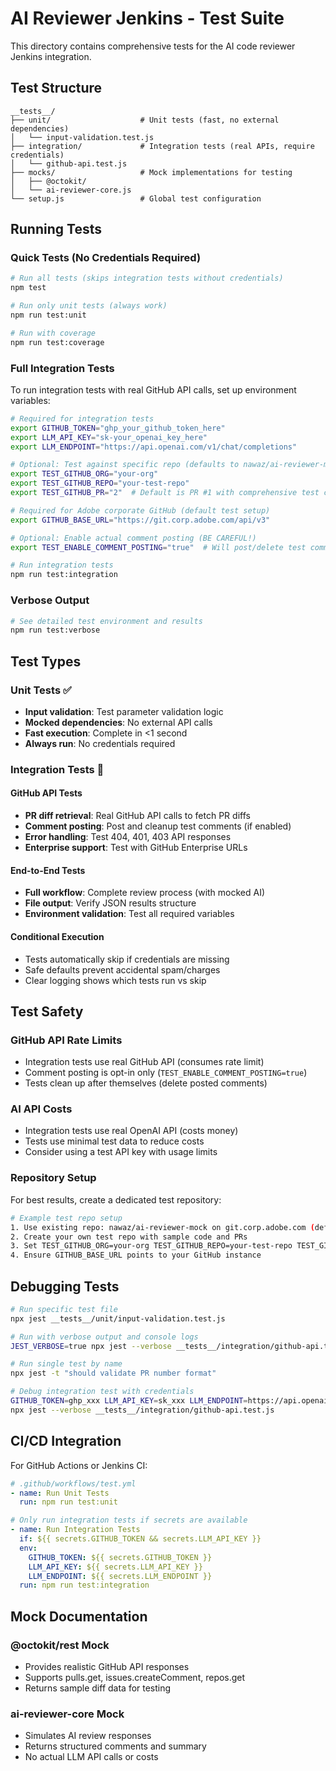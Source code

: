 # AI Reviewer Jenkins - Test Suite

This directory contains comprehensive tests for the AI code reviewer Jenkins integration.

## Test Structure

```
__tests__/
├── unit/                    # Unit tests (fast, no external dependencies)
│   └── input-validation.test.js
├── integration/             # Integration tests (real APIs, require credentials)
│   └── github-api.test.js
├── mocks/                   # Mock implementations for testing
│   ├── @octokit/
│   └── ai-reviewer-core.js
└── setup.js                 # Global test configuration
```

## Running Tests

### Quick Tests (No Credentials Required)
```bash
# Run all tests (skips integration tests without credentials)
npm test

# Run only unit tests (always work)
npm run test:unit

# Run with coverage
npm run test:coverage
```

### Full Integration Tests

To run integration tests with real GitHub API calls, set up environment variables:

```bash
# Required for integration tests
export GITHUB_TOKEN="ghp_your_github_token_here"
export LLM_API_KEY="sk-your_openai_key_here"  
export LLM_ENDPOINT="https://api.openai.com/v1/chat/completions"

# Optional: Test against specific repo (defaults to nawaz/ai-reviewer-mock PR #1)
export TEST_GITHUB_ORG="your-org"
export TEST_GITHUB_REPO="your-test-repo"
export TEST_GITHUB_PR="2"  # Default is PR #1 with comprehensive test case

# Required for Adobe corporate GitHub (default test setup)
export GITHUB_BASE_URL="https://git.corp.adobe.com/api/v3"

# Optional: Enable actual comment posting (BE CAREFUL!)
export TEST_ENABLE_COMMENT_POSTING="true"  # Will post/delete test comments

# Run integration tests
npm run test:integration
```

### Verbose Output
```bash
# See detailed test environment and results
npm run test:verbose
```

## Test Types

### Unit Tests ✅
- **Input validation**: Test parameter validation logic
- **Mocked dependencies**: No external API calls
- **Fast execution**: Complete in <1 second
- **Always run**: No credentials required

### Integration Tests 🔗

#### GitHub API Tests
- **PR diff retrieval**: Real GitHub API calls to fetch PR diffs
- **Comment posting**: Post and cleanup test comments (if enabled)
- **Error handling**: Test 404, 401, 403 API responses
- **Enterprise support**: Test with GitHub Enterprise URLs

#### End-to-End Tests  
- **Full workflow**: Complete review process (with mocked AI)
- **File output**: Verify JSON results structure
- **Environment validation**: Test all required variables

#### Conditional Execution
- Tests automatically skip if credentials are missing
- Safe defaults prevent accidental spam/charges
- Clear logging shows which tests run vs skip

## Test Safety

### GitHub API Rate Limits
- Integration tests use real GitHub API (consumes rate limit)
- Comment posting is opt-in only (`TEST_ENABLE_COMMENT_POSTING=true`)
- Tests clean up after themselves (delete posted comments)

### AI API Costs
- Integration tests use real OpenAI API (costs money)
- Tests use minimal test data to reduce costs
- Consider using a test API key with usage limits

### Repository Setup

For best results, create a dedicated test repository:

```bash
# Example test repo setup
1. Use existing repo: nawaz/ai-reviewer-mock on git.corp.adobe.com (default)
2. Create your own test repo with sample code and PRs
3. Set TEST_GITHUB_ORG=your-org TEST_GITHUB_REPO=your-test-repo TEST_GITHUB_PR=1
4. Ensure GITHUB_BASE_URL points to your GitHub instance
```

## Debugging Tests

```bash
# Run specific test file
npx jest __tests__/unit/input-validation.test.js

# Run with verbose output and console logs
JEST_VERBOSE=true npx jest --verbose __tests__/integration/github-api.test.js

# Run single test by name
npx jest -t "should validate PR number format"

# Debug integration test with credentials
GITHUB_TOKEN=ghp_xxx LLM_API_KEY=sk_xxx LLM_ENDPOINT=https://api.openai.com/v1/chat/completions \
npx jest --verbose __tests__/integration/github-api.test.js
```

## CI/CD Integration

For GitHub Actions or Jenkins CI:

```yaml
# .github/workflows/test.yml
- name: Run Unit Tests
  run: npm run test:unit

# Only run integration tests if secrets are available
- name: Run Integration Tests  
  if: ${{ secrets.GITHUB_TOKEN && secrets.LLM_API_KEY }}
  env:
    GITHUB_TOKEN: ${{ secrets.GITHUB_TOKEN }}
    LLM_API_KEY: ${{ secrets.LLM_API_KEY }}
    LLM_ENDPOINT: ${{ secrets.LLM_ENDPOINT }}
  run: npm run test:integration
```

## Mock Documentation

### @octokit/rest Mock
- Provides realistic GitHub API responses
- Supports pulls.get, issues.createComment, repos.get
- Returns sample diff data for testing

### ai-reviewer-core Mock  
- Simulates AI review responses
- Returns structured comments and summary
- No actual LLM API calls or costs
